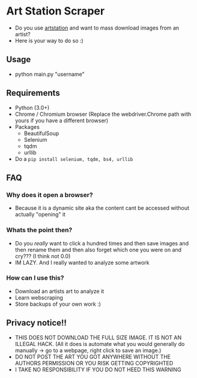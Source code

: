 # Art Station Scraper

- Do you use [artstation](https://www.artstation.com/) and want to mass download images from an artist?
- Here is your way to do so :)

## Usage
- python main.py "username"

## Requirements
- Python (3.0+)
- Chrome / Chromium browser (Replace the webdriver.Chrome path with yours if you have a different browser)
- Packages
    - BeautifulSoup
    - Selenium
    - tqdm
    - urllib
- Do a 
`pip install selenium, tqdm, bs4, urllib`

## FAQ
### Why does it open a browser?
- Because it is a dynamic site aka the content cant be accessed without actually "opening" it
### Whats the point then?
- Do you _really_ want to click a hundred times and then save images and then rename them and then also forget which one you were on and cry??? (I think not 0.0)
- IM LAZY. And I really wanted to analyze some artwork
### How can I use this?
- Download an artists art to analyze it
- Learn webscraping
- Store backups of your own work :)

## Privacy notice!!
- THIS DOES NOT DOWNLOAD THE FULL SIZE IMAGE. IT IS NOT AN ILLEGAL HACK. (All it does is automate what you would generally do manually -> go to a webpage, right click to save an image.)
- DO NOT POST THE ART YOU GOT ANYWHERE WITHOUT THE AUTHORS PERMISSION OR YOU RISK GETTING COPYRIGHTED
- I TAKE NO RESPONSIBILITY IF YOU DO NOT HEED THIS WARNING
